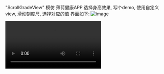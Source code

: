 "ScrollGradeView" 
模仿 薄荷健康APP 选择身高效果, 写个demo, 使用自定义view, 滑动刻度尺, 选择对应的值
界面如下:
![image](https://github.com/zoe1623/ScrollGradeView/tree/master/img/zzz.png)

![video](https://github.com/zoe1623/ScrollGradeView/tree/master/img/zz.mp4)